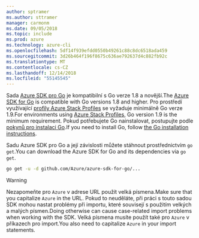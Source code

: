 ```yaml
---
author: sptramer
ms.author: sttramer
manager: carmonm
ms.date: 09/05/2018
ms.topic: include
ms.prod: azure
ms.technology: azure-cli
ms.openlocfilehash: 5df14f939efdd0550b49261c88c8dc6518ada459
ms.sourcegitcommit: 3d26b464f196f8675c636ae792637d4c882fb92c
ms.translationtype: MT
ms.contentlocale: cs-CZ
ms.lasthandoff: 12/14/2018
ms.locfileid: "55145545"
---
```

<span data-ttu-id="e91f0-101">Sada [Azure SDK pro Go](https://github.com/Azure/azure-sdk-for-go) je kompatibilní s Go verze 1.8 a novější.</span><span class="sxs-lookup"><span data-stu-id="e91f0-101">The [Azure SDK for Go](https://github.com/Azure/azure-sdk-for-go) is compatible with Go versions 1.8 and higher.</span></span> <span data-ttu-id="e91f0-102">Pro prostředí využívající [profily Azure Stack Profiles](/azure/azure-stack/user/azure-stack-version-profiles-go) se vyžaduje minimálně Go verze 1.9.</span><span class="sxs-lookup"><span data-stu-id="e91f0-102">For environments using [Azure Stack Profiles](/azure/azure-stack/user/azure-stack-version-profiles-go), Go version 1.9 is the minimum requirement.</span></span>
<span data-ttu-id="e91f0-103">Pokud potřebujete Go nainstalovat, postupujte podle [pokynů pro instalaci Go](https://golang.org/doc/install).</span><span class="sxs-lookup"><span data-stu-id="e91f0-103">If you need to install Go, follow [the Go installation instructions](https://golang.org/doc/install).</span></span>

<span data-ttu-id="e91f0-104">Sadu Azure SDK pro Go a její závislosti můžete stáhnout prostřednictvím `go get`.</span><span class="sxs-lookup"><span data-stu-id="e91f0-104">You can download the Azure SDK for Go and its dependencies via `go get`.</span></span>

```bash
go get -u -d github.com/Azure/azure-sdk-for-go/...
```

> [!WARNING]
> <span data-ttu-id="e91f0-105">Nezapomeňte pro `Azure` v adrese URL použít velká písmena.</span><span class="sxs-lookup"><span data-stu-id="e91f0-105">Make sure that you capitalize `Azure` in the URL.</span></span> <span data-ttu-id="e91f0-106">Pokud to neuděláte, při práci s touto sadou SDK mohou nastat problémy při importu, které souvisejí s použitím velkých a malých písmen.</span><span class="sxs-lookup"><span data-stu-id="e91f0-106">Doing otherwise can cause case-related import problems when working with the SDK.</span></span> <span data-ttu-id="e91f0-107">Velká písmena musíte použít také pro `Azure` v příkazech pro import.</span><span class="sxs-lookup"><span data-stu-id="e91f0-107">You also need to capitalize `Azure` in your import statements.</span></span>
